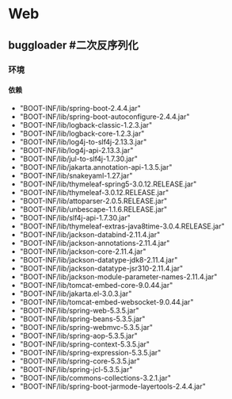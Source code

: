 # Web
## buggloader #二次反序列化
### 环境
#### 依赖
- "BOOT-INF/lib/spring-boot-2.4.4.jar"  
- "BOOT-INF/lib/spring-boot-autoconfigure-2.4.4.jar"  
- "BOOT-INF/lib/logback-classic-1.2.3.jar"  
- "BOOT-INF/lib/logback-core-1.2.3.jar"  
- "BOOT-INF/lib/log4j-to-slf4j-2.13.3.jar"  
- "BOOT-INF/lib/log4j-api-2.13.3.jar"  
- "BOOT-INF/lib/jul-to-slf4j-1.7.30.jar"  
- "BOOT-INF/lib/jakarta.annotation-api-1.3.5.jar"  
- "BOOT-INF/lib/snakeyaml-1.27.jar"  
- "BOOT-INF/lib/thymeleaf-spring5-3.0.12.RELEASE.jar"  
- "BOOT-INF/lib/thymeleaf-3.0.12.RELEASE.jar"  
- "BOOT-INF/lib/attoparser-2.0.5.RELEASE.jar"  
- "BOOT-INF/lib/unbescape-1.1.6.RELEASE.jar"  
- "BOOT-INF/lib/slf4j-api-1.7.30.jar"  
- "BOOT-INF/lib/thymeleaf-extras-java8time-3.0.4.RELEASE.jar"  
- "BOOT-INF/lib/jackson-databind-2.11.4.jar"  
- "BOOT-INF/lib/jackson-annotations-2.11.4.jar"  
- "BOOT-INF/lib/jackson-core-2.11.4.jar"  
- "BOOT-INF/lib/jackson-datatype-jdk8-2.11.4.jar"  
- "BOOT-INF/lib/jackson-datatype-jsr310-2.11.4.jar"  
- "BOOT-INF/lib/jackson-module-parameter-names-2.11.4.jar"  
- "BOOT-INF/lib/tomcat-embed-core-9.0.44.jar"  
- "BOOT-INF/lib/jakarta.el-3.0.3.jar"  
- "BOOT-INF/lib/tomcat-embed-websocket-9.0.44.jar"  
- "BOOT-INF/lib/spring-web-5.3.5.jar"  
- "BOOT-INF/lib/spring-beans-5.3.5.jar"  
- "BOOT-INF/lib/spring-webmvc-5.3.5.jar"  
- "BOOT-INF/lib/spring-aop-5.3.5.jar"  
- "BOOT-INF/lib/spring-context-5.3.5.jar"  
- "BOOT-INF/lib/spring-expression-5.3.5.jar"  
- "BOOT-INF/lib/spring-core-5.3.5.jar"  
- "BOOT-INF/lib/spring-jcl-5.3.5.jar"  
- "BOOT-INF/lib/commons-collections-3.2.1.jar"  
- "BOOT-INF/lib/spring-boot-jarmode-layertools-2.4.4.jar"

